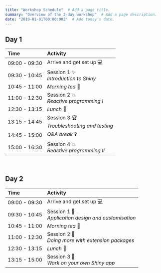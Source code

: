 ```yaml
---
title: "Workshop Schedule"  # Add a page title.
summary: "Overview of the 2-day workshop"  # Add a page description.
date: "2019-01-01T00:00:00Z"  # Add today's date.
---
```


## Day 1

| Time          | Activity                                                      |
|:--------------|:--------------------------------------------------------------|
| 09:00 - 09:30 | Arrive and get set up :computer:                              |
| 09:30 - 10:45 | Session 1 :sparkles: <br> *Introduction to Shiny*             |
| 10:45 - 11:00 | *Morning tea* :tea:                                           |
| 11:00 - 12:30 | Session 2 :boom: <br> *Reactive programming I*                |
| 12:30 - 13:15 | *Lunch* :fork_and_knife:                                      |
| 13:15 - 14:45 | Session 3 :trophy: <br> *Troubleshooting and testing*         |
| 14:45 - 15:00 | *Q&A break* :question:                                        |
| 15:00 - 16:30 | Session 4 :boom: <br> *Reactive programming II*               |

<br>

## Day 2

| Time          | Activity                                                      |
|:--------------|:--------------------------------------------------------------|
| 09:00 - 09:30 | Arrive and get set up :computer:                              |
| 09:30 - 10:45 | Session 1 :art: <br> *Application design and customisation*   |
| 10:45 - 11:00 | *Morning tea* :tea:                                           |
| 11:00 - 12:30 | Session 2 :link: <br> *Doing more with extension packages*    |
| 12:30 - 13:15 | *Lunch* :fork_and_knife:                                      |
| 13:15 - 15:00 | Session 3 :tada: <br> *Work on your own Shiny app*            |

<br>
